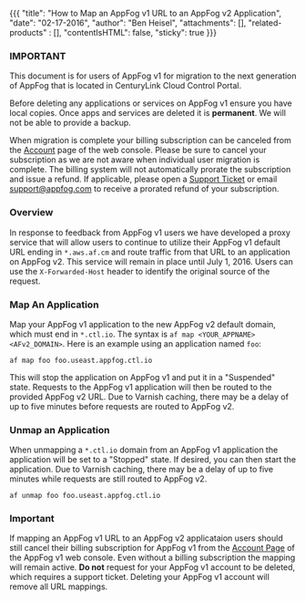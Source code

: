 {{{
  "title": "How to Map an AppFog v1 URL to an AppFog v2 Application",
  "date": "02-17-2016",
  "author": "Ben Heisel",
  "attachments": [],
  "related-products" : [],
  "contentIsHTML": false,
  "sticky": true
}}}

### IMPORTANT

This document is for users of AppFog v1 for migration to the next generation of AppFog that is located in CenturyLink Cloud Control Portal.

Before deleting any applications or services on AppFog v1 ensure you have local copies. Once apps and services are deleted it is **permanent**. We will not be able to provide a backup.

When migration is complete your billing subscription can be canceled from the [Account](https://console.appfog.com/#account) page of the web console. Please be sure to cancel your subscription as we are not aware when individual user migration is complete. The billing system will not automatically prorate the subscription and issue a refund. If applicable, please open a [Support Ticket](https://support.appfog.com/tickets/new) or email support@appfog.com to receive a prorated refund of your subscription.

### Overview
In response to feedback from AppFog v1 users we have developed a proxy service that will allow users to continue to utilize their AppFog v1 default URL ending in `*.aws.af.cm` and route traffic from that URL to an application on AppFog v2. This service will remain in place until July 1, 2016. Users can use the `X-Forwarded-Host` header to identify the original source of the request.

### Map An Application
Map your AppFog v1 application to the new AppFog v2 default domain, which must end in `*.ctl.io`. The syntax is `af map <YOUR_APPNAME> <AFv2_DOMAIN>`. Here is an example using an application named `foo`:

```
af map foo foo.useast.appfog.ctl.io
```
This will stop the application on AppFog v1 and put it in a "Suspended" state. Requests to the AppFog v1 application will then be routed to the provided AppFog v2 URL. Due to Varnish caching, there may be a delay of up to five minutes before requests are routed to AppFog v2.

### Unmap an Application
When unmapping a `*.ctl.io` domain from an AppFog v1 application the application will be set to a "Stopped" state. If desired, you can then start the application.  Due to Varnish caching, there may be a delay of up to five minutes while requests are still routed to AppFog v2.

```
af unmap foo foo.useast.appfog.ctl.io
```

### Important

If mapping an AppFog v1 URL to an AppFog v2 applicataion users should still cancel their billing subscription for AppFog v1 from the [Account Page](https://console.appfog.com/#account) of the AppFog v1 web console. Even without a billing subscription the mapping will remain active. **Do not** request for your AppFog v1 account to be deleted, which requires a support ticket. Deleting your AppFog v1 account will remove all URL mappings.
